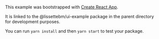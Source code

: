 This example was bootstrapped with [Create React App](https://github.com/facebook/create-react-app).

It is linked to the @lissettebm/ui-example package in the parent directory for development purposes.

You can run `yarn install` and then `yarn start` to test your package.
